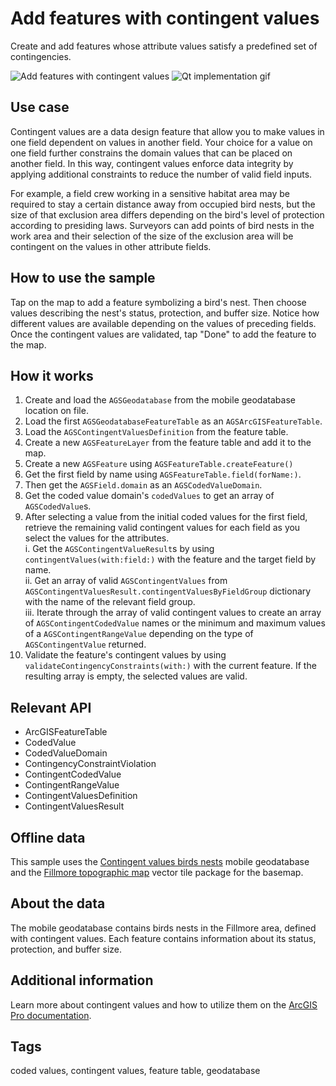# Add features with contingent values

Create and add features whose attribute values satisfy a predefined set of contingencies.

![Add features with contingent values](AddFeaturesWithContingentValues.png)
![Qt implementation gif](QtContingentValues.gif)

## Use case

Contingent values are a data design feature that allow you to make values in one field dependent on values in another field. Your choice for a value on one field further constrains the domain values that can be placed on another field. In this way, contingent values enforce data integrity by applying additional constraints to reduce the number of valid field inputs.

For example, a field crew working in a sensitive habitat area may be required to stay a certain distance away from occupied bird nests, but the size of that exclusion area differs depending on the bird's level of protection according to presiding laws. Surveyors can add points of bird nests in the work area and their selection of the size of the exclusion area will be contingent on the values in other attribute fields.

## How to use the sample

Tap on the map to add a feature symbolizing a bird's nest. Then choose values describing the nest's status, protection, and buffer size. Notice how different values are available depending on the values of preceding fields. Once the contingent values are validated, tap "Done" to add the feature to the map.

## How it works

1. Create and load the `AGSGeodatabase` from the mobile geodatabase location on file.
2. Load the first `AGSGeodatabaseFeatureTable` as an `AGSArcGISFeatureTable`.
3. Load the `AGSContingentValuesDefinition` from the feature table.
4. Create a new `AGSFeatureLayer` from the feature table and add it to the map.
5. Create a new `AGSFeature` using `AGSFeatureTable.createFeature()`
6. Get the first field by name using `AGSFeatureTable.field(forName:)`.
7. Then get the `AGSField.domain` as an `AGSCodedValueDomain`.
8. Get the coded value domain's `codedValues` to get an array of `AGSCodedValue`s.
9. After selecting a value from the initial coded values for the first field, retrieve the remaining valid contingent values for each field as you select the values for the attributes.  
    i. Get the `AGSContingentValueResult`s by using `contingentValues(with:field:)` with the feature and the target field by name.  
    ii. Get an array of valid `AGSContingentValues` from `AGSContingentValuesResult.contingentValuesByFieldGroup` dictionary with the name of the relevant field group.  
    iii. Iterate through the array of valid contingent values to create an array of `AGSContingentCodedValue` names or the minimum and maximum values of a `AGSContingentRangeValue` depending on the type of `AGSContingentValue` returned.  
10. Validate the feature's contingent values by using `validateContingencyConstraints(with:)` with the current feature. If the resulting array is empty, the selected values are valid.

## Relevant API

* ArcGISFeatureTable
* CodedValue
* CodedValueDomain
* ContingencyConstraintViolation
* ContingentCodedValue
* ContingentRangeValue
* ContingentValuesDefinition
* ContingentValuesResult

## Offline data

This sample uses the [Contingent values birds nests](https://arcgis.com/home/item.html?id=e12b54ea799f4606a2712157cf9f6e41) mobile geodatabase and the [Fillmore topographic map](https://arcgis.com/home/item.html?id=b5106355f1634b8996e634c04b6a930a) vector tile package for the basemap.

## About the data

The mobile geodatabase contains birds nests in the Fillmore area, defined with contingent values. Each feature contains information about its status, protection, and buffer size.

## Additional information

Learn more about contingent values and how to utilize them on the [ArcGIS Pro documentation](https://pro.arcgis.com/en/pro-app/latest/help/data/geodatabases/overview/contingent-values.htm).

## Tags

coded values, contingent values, feature table, geodatabase

